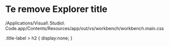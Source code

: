 # Te remove Explorer title

/Applications/Visual\ Studio\ Code.app/Contents/Resources/app/out/vs/workbench/workbench.main.css 

.title-label > h2 {
    display:none;
}
